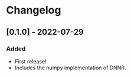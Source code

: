 # Changelog

## [0.1.0] - 2022-07-29

### Added

* First release!
* Includes the numpy implementation of DNNR.
